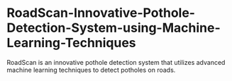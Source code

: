 # RoadScan-Innovative-Pothole-Detection-System-using-Machine-Learning-Techniques
RoadScan is an innovative pothole detection system that utilizes advanced machine learning techniques to detect potholes on roads.
